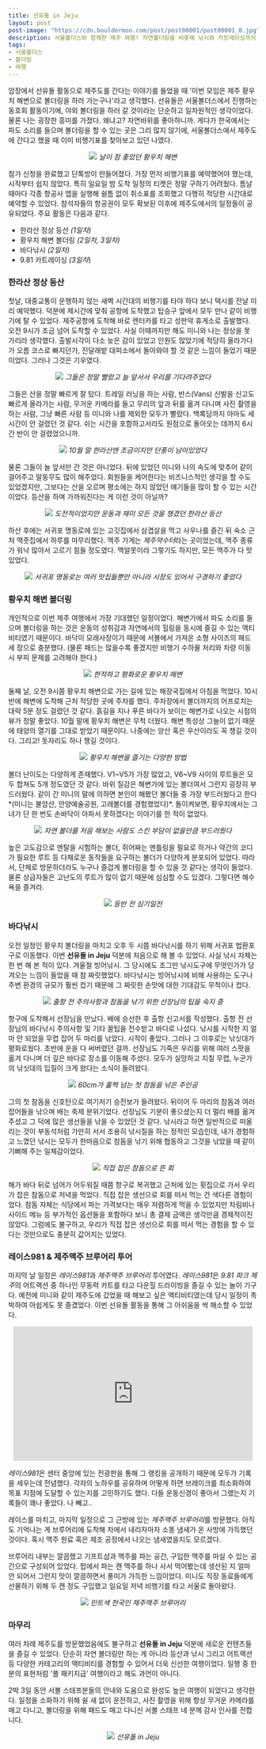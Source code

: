 ```yaml
---
title: 선유돌 in Jeju
layout: post
post-image: "https://cdn.bouldermon.com/post/post00001/post00001_0.jpg"
description: 서울볼더스와 함께한 제주 여행! 자연볼더링을 비롯해 낚시와 카트레이싱까지 다양한 액티비티로 구성된 알찬 여행기
tags:
- 서울볼더스
- 볼더링
- 여행
---
```


암장에서 선유돌 활동으로 제주도를 간다는 이야기를 들었을 때 '이번 모임은 제주 황우치 해변으로 볼더링을 하러 가는구나'라고 생각했다. 선유돌은 서울볼더스에서 진행하는 동호회 활동이기에, 야외 볼더링을 하러 갈 것이라는 단순하고 일차원적인 생각이었다. 물론 나는 굉장한 흥미를 가졌다. 왜냐고? 자연바위를 좋아하니까. 게다가 한국에서는 파도 소리를 들으며 볼더링을 할 수 있는 곳은 그리 많지 않기에, 서울볼더스에서 제주도에 간다고 했을 때 이미 비행기표를 찾아보고 있던 나였다.

<p align="center">
  <img src="https://cdn.bouldermon.com/post/post00001/post00001_2.png" />
  <em>날이 참 좋았던 황우치 해변</em>
</p>

참가 신청을 완료했고 단톡방이 만들어졌다. 가장 먼저 비행기표를 예약했어야 했는데, 시작부터 쉽지 않았다. 특히 일요일 밤 도착 일정의 티켓은 정말 구하기 어려웠다. 틈날 때마다 각종 항공사 앱을 실행해 쉴틈 없이 취소표를 조회했고 다행히 적당한 시간대로 예약할 수 있었다. 참석자들의 항공권이 모두 확보된 이후에 제주도에서의 일정들이 공유되었다. 주요 활동은 다음과 같다.

* 한라산 정상 등산 *(1일차)*
* 황우치 해변 볼더링 *(2일차, 3일차)*
* 바다낚시 *(2일차)*
* 9.81 카트레이싱 *(3일차*)

### 한라산 정상 등산
첫날, 대중교통이 운행하지 않는 새벽 시간대의 비행기를 타야 하다 보니 택시를 전날 미리 예약했다. 덕분에 제시간에 맞춰 공항에 도착했고 탑승구 앞에서 모두 만나 같이 비행기에 탈 수 있었다. 제주공항에 도착해 바로 렌터카를 타고 성판악 휴게소로 출발했다. 오전 9시가 조금 넘어 도착할 수 있었다. 사실 이때까지만 해도 미니와 나는 정상을 못 가리라 생각했다. 출발시각이 다소 늦은 감이 있었고 인원도 많았기에 적당히 올라가다가 오름 코스로 빠지던가, 진달래밭 대피소에서 돌아와야 할 것 같은 느낌이 들었기 때문이었다. 그러나 그것은 기우였다.

<p align="center">
  <img src="https://cdn.bouldermon.com/post/post00001/post00001_3.jpg" />
  <em>그들은 정말 빨랐고 늘 앞서서 우리를 기다려주었다</em>
</p>

그들은 산을 정말 빠르게 잘 탔다. 트레일 러닝을 하는 사람, 반스(Vans) 신발을 신고도 빠르게 올라가는 사람, 무거운 카메라를 들고 무리의 앞과 뒤를 옮겨 다니며 사진 촬영을 하는 사람, 그냥 빠른 사람 등 미니와 나를 제외한 모두가 빨랐다. 백록담까지 아마도 세 시간이 안 걸렸던 것 같다. 쉬는 시간을 포함하고서라도 원점으로 돌아오는 데까지 6시간 반이 안 걸렸었으니까.

<p align="center">
  <img src="https://cdn.bouldermon.com/post/post00001/post00001_4.jpg" />
  <em>10월 말 한라산엔 조금이지만 단풍이 남아있었다</em>
</p>

물론 그들이 늘 앞서만 간 것은 아니었다. 뒤에 있었던 미니와 나의 속도에 맞추어 같이 걸어주고 말동무도 많이 해주었다. 회원들을 케어한다는 비즈니스적인 생각을 할 수도 있었겠지만, 그보다는 산을 오르며 평소에는 하지 않았던 얘기들을 많이 할 수 있는 시간이었다. 등산을 하며 가까워진다는 게 이런 것이 아닐까?

<p align="center">
  <img src="https://cdn.bouldermon.com/post/post00001/post00001_11.jpg" />
  <em>도전적이었지만 운동과 재미 모든 것을 챙겼던 한라산 등산</em>
</p>

하산 후에는 서귀포 명동로에 있는 고깃집에서 삼겹살을 먹고 사우나를 즐긴 뒤 숙소 근처 맥줏집에서 하루를 마무리했다. 맥주 가게는 *제주약수터*라는 곳이었는데, 맥주 종류가 워낙 많아서 고르기 힘들 정도였다. 맥알못이라 그렇기도 하지만, 모든 맥주가 다 맛있었다.

<p align="center">
  <img src="https://cdn.bouldermon.com/post/post00001/post00001_23.jpg" />
  <em>서귀포 명동로는 여러 맛집들뿐만 아니라 시장도 있어서 구경하기 좋았다</em>
</p>

### 황우치 해변 볼더링
개인적으로 이번 제주 여행에서 가장 기대했던 일정이었다. 해변가에서 파도 소리를 들으며 볼더링을 하는 것은 운동의 성취감과 자연에서의 힐링을 동시에 즐길 수 있는 액티비티였기 때문이다. 바닥이 모래사장이기 때문에 서볼에서 가져온 소형 사이즈의 패드 세 장으로 충분했다. (물론 패드는 많을수록 좋겠지만 비행기 수하물 처리와 차량 이동 시 부피 문제를 고려해야 한다.)

<p align="center">
  <img src="https://cdn.bouldermon.com/post/post00001/post00001_12.jpg" />
  <em>한적하고 평화로운 황우치 해변</em>
</p>

둘째 날, 오전 9시쯤 황우치 해변으로 가는 길에 있는 해장국집에서 아침을 먹었다. 10시 반에 해변에 도착해 근처 적당한 곳에 주차를 했다. 주차장에서 볼더까지의 어프로치는 대략 5분 정도 걸렸던 것 같다. 흙길을 지나 푸른 바다가 보이는 해변가로 나오는 시점의 뷰가 정말 좋았다. 10월 말에 황우치 해변은 무척 더웠다. 해변 특성상 그늘이 없기 때문에 태양의 열기를 그대로 받았기 때문이다. 나중에는 양산 혹은 우산이라도 꼭 챙길 것이다. 그리고! 돗자리도 하나 챙길 것이다.

<p align="center">
  <img src="https://cdn.bouldermon.com/post/post00001/post00001_13.jpg" />
  <em>황우치 해변을 즐기는 다양한 방법</em>
</p>

볼더 난이도는 다양하게 존재했다. V1~V5가 가장 많았고, V6~V9 사이의 루트들은 모두 합쳐도 5개 정도였던 것 같다. 바위 질감은 해변가에 있는 볼더여서 그런지 굉장히 부드러웠다. 같이 간 미니의 말에 의하면 본인이 해봤던 볼더들 중 가장 부드러웠다고 한다*(미니는 불암산, 안양예술공원, 고래볼더를 경험했었다)*. 돌이켜보면, 황우치에서는 그녀가 단 한 번도 손바닥이 아파서 못하겠다는 이야기를 한 적이 없었다.

<p align="center">
  <img src="https://cdn.bouldermon.com/post/post00001/post00001_14.jpg" />
  <em>자연 볼더를 처음 해보는 사람도 스킨 부담이 없을만큼 부드러웠다</em>
</p>

높은 고도감으로 멘탈을 시험하는 볼더, 쥐어짜는 멘틀링을 필요로 하거나 약간의 코디가 필요한 루트 등 다채로운 동작들을 요구하는 볼더가 다양하게 분포되어 있었다. 따라서, 단체로 방문하더라도 누구나 즐겁게 볼더링을 할 수 있을 것 같다는 생각이 들었다. 물론 상급자들은 고난도의 루트가 많이 없기 때문에 심심할 수도 있겠다. 그렇다면 해수욕을 즐겨라.

<p align="center">
  <img src="https://cdn.bouldermon.com/post/post00001/post00001_15.jpg" />
  <em>등반 전 심기일전</em>
</p>


### 바다낚시
오전 일정인 황우치 볼더링을 마치고 오후 두 시쯤 바다낚시를 하기 위해 서귀포 법환포구로 이동했다. 이번 **선유돌 in Jeju** 덕분에 처음으로 해 볼 수 있었다. 사실 낚시 자체는 한 번 해 본 적이 있다. 겨울철 빙어낚시. 그 당시에도 조그만 낚시도구에 무엇인가가 당겨오는 느낌이 들었을 때 참 짜릿했었다. 바다낚시는 빙어낚시에 비해 사용하는 도구나 주변 환경의 규모가 훨씬 컸기 때문에 그 짜릿한 손맛에 대한 기대감도 무척이나 컸다.

<p align="center">
  <img src="https://cdn.bouldermon.com/post/post00001/post00001_16.jpg" />
  <em>출항 전 주의사항과 참돔을 낚기 위한 선장님의 팁을 숙지 중</em>
</p>

항구에 도착해서 선장님을 만났다. 배에 승선한 후 출항 신고서를 작성했다. 출항 전 선장님의 바다낚시 주의사항 및 기타 꿀팁을 전수받고 바다로 나섰다. 낚시를 시작한 지 얼마 안 되었을 무렵 잡어 두 마리를 낚았다. 시작이 좋았다. 그러나 그 이후로는 낚싯대가 평화로웠다. 초반에 운을 다 써버렸던 걸까. 선장님도 기죽은 우리를 위해 여러 스팟을 옮겨 다니며 더 깊은 바다로 장소를 이동해 주셨다. 모두가 실망하고 지칠 무렵, 누군가의 낚싯대의 입질이 크게 왔다는 소식이 들려왔다.

<p align="center">
  <img src="https://cdn.bouldermon.com/post/post00001/post00001_17.jpg" />
  <em>60cm가 훌쩍 넘는 첫 참돔을 낚은 주인공</em>
</p>

그의 첫 참돔을 신호탄으로 여기저기 승전보가 들려왔다. 뒤이어 두 마리의 참돔과 여러 잡어들을 낚으며 배는 축제 분위기었다. 선장님도 기분이 좋으셨는지 더 멀리 배를 옮겨주셨고 그 덕에 많은 생선들을 낚을 수 있었던 것 같다. 낚시라고 하면 일반적으로 떠올리는 것이 부동석처럼 가만히 서서 조용히 낚시질을 하는 정적인 모습인데, 내가 경험하고 느꼈던 낚시는 모두가 한마음으로 참돔을 낚기 위해 협동하고 그것을 낚았을 때 같이 기뻐해 주는 일체감이었다.

<p align="center">
  <img src="https://cdn.bouldermon.com/post/post00001/post00001_19.jpg" />
  <em>직접 잡은 참돔으로 뜬 회</em>
</p>

 해가 바다 뒤로 넘어가 어두워질 때쯤 항구로 복귀했고 근처에 있는 횟집으로 가서 우리가 잡은 참돔으로 저녁을 먹었다. 직접 잡은 생선으로 회를 떠서 먹는 건 색다른 경험이었다. 참돔 자체는 식당에서 파는 가격보다는 매우 저렴하게 먹을 수 있었지만 차림비나 사이드 메뉴 등 부가적인 옵션들을 포함하다 보니 총 결제 금액은 생각만큼 경제적이진 않았다. 그럼에도 불구하고, 우리가 직접 잡은 생선으로 회를 떠서 먹는 경험을 할 수 있다는 것만으로도 충분히 값어치는 있었다.

### 레이스981 & 제주맥주 브루어리 투어

마지막 날 일정은 *레이스981*과 *제주맥주 브루어리* 투어였다. *레이스981*은 *9.81 파크 제주*의 어트랙션 중 하나인 무동력 카트를 타고 다운힐 드라이빙을 즐길 수 있는 놀이 기구다. 예전에 미니와 같이 제주도에 갔었을 때 해보고 싶은 액티비티였는데 당시 일정이 촉박하여 아쉽게도 못 즐겼었다. 이번 선유돌 활동을 통해 그 아쉬움을 싹 해소할 수 있었다.

<p align="center">
  <iframe src="https://cdn.bouldermon.com/post/post00001/post00001_20.gif" width="484" height="272" frameBorder="0" class="giphy-embed"  allowFullScreen></iframe>
</p>

*레이스981*은 센터 중앙에 있는 전광판을 통해 그 랭킹을 공개하기 때문에 모두가 기록을 세우는데 전념했다. 각자의 노하우를 공유하며 어떻게 하면 브레이크를 최소화하여 목표 지점에 도달할 수 있는지를 고민하기도 했다. 다들 운동신경이 좋아서 그랬는지 기록들이 꽤나 좋았다. 나 빼고..

레이스를 마치고, 마지막 일정으로 그 근방에 있는 *제주맥주 브루어리*를 방문했다. 아직도 기억나는 게 브루어리에 도착해 차에서 내리자마자 소똥 냄새가 온 사방에 가득했던 것이다. 혹시 맥주 원료 혹은 제조 공정에서 나오는 냄새였을지도 모르겠다.

브루어리 내부는 깔끔했고 기프트샵과 맥주를 파는 공간, 구입한 맥주를 마실 수 있는 공간으로 구성되어 있었다. 펍에서 파는 캔 맥주를 하나 사서 먹어봤는데 생산된 지 얼마 안 되어서 그런지 맛이 깔끔하면서 풍미가 가득한 느낌이었다. 미니도 직장 동료들에게 선물하기 위해 두 캔 정도 구입했고 일요일 저녁 비행기를 타고 서울로 돌아왔다.

<p align="center">
  <img src="https://cdn.bouldermon.com/post/post00001/post00001_21.jpg" />
  <em>민트색 천국인 제주맥주 브루어리</em>
</p>

### 마무리

 여러 차례 제주도를 방문했었음에도 불구하고 **선유돌 in Jeju** 덕분에 새로운 컨텐츠들을 즐길 수 있었다. 단순히 자연 볼더링만 하는 게 아니라 등산과 낚시 그리고 어트랙션 등 다양한 카테고리의 액티비티를 경험할 수 있어서 더욱 신선한 여행이었다. 일행 중 한 분의 표현처럼 '풀 패키지급' 여행이라고 해도 과언이 아니다.

 2박 3일 동안 서볼 스태프분들의 안내와 도움으로 완성도 높은 여행이 되었다고 생각한다. 일정을 소화하기 위해 쉴 새 없이 운전하고, 사진 촬영을 위해 항상 무거운 카메라를 매고 다니고, 볼더링을 위해 패드도 매고 다니신 서볼 스태프 네 분께 감사 인사를 전합니다.

 <p align="center">
  <img src="https://cdn.bouldermon.com/post/post00001/post00001_22.jpg" />
  <em>선유돌 in Jeju</em>
</p>